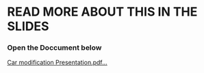 # READ MORE ABOUT THIS IN THE SLIDES
### Open the Doccument below
[Car modification Presentation.pdf…]()
